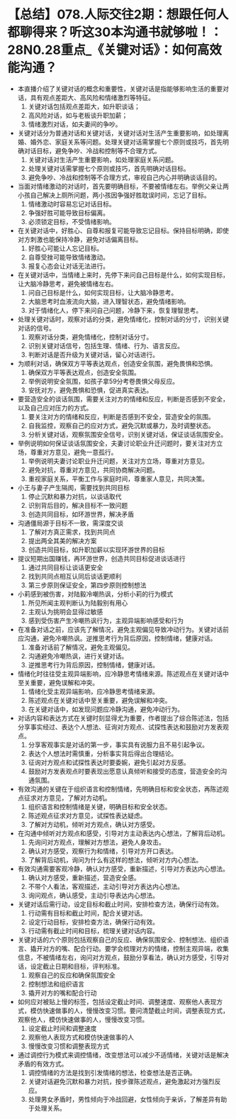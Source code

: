 # 【总结】078.人际交往2期：想跟任何人都聊得来？听这30本沟通书就够啦！：28N0.28重点_《关键对话》：如何高效能沟通？

-   本直播介绍了关键对话的概念和重要性，关键对话是指能够影响生活的重要对话，具有观点差距大、高风险和情绪激烈等特征。
    1.  关键对话包括观点差距大，如升职谈话；
    2.  高风险对话，如与老板谈升职加薪；
    3.  情绪激烈对话，如夫妻间的争吵。
-   关键对话分为普通对话和关键对话，关键对话对生活产生重要影响，如处理离婚、婚外恋、家庭关系等问题。处理关键对话需掌握七个原则或技巧，首先明确对话目标，避免争吵、冷战和控制等不合理方式。
    1.  关键对话对生活产生重要影响，如处理家庭关系问题。
    2.  处理关键对话需掌握七个原则或技巧，首先明确对话目标。
    3.  避免争吵、冷战和控制等不合理方式，审视自己内心并明确谈话目的。
-   当面对情绪激动的对话时，首先要明确目标，不要被情绪左右。举例父亲让两小孩自己解决上厕所问题，两小孩因争强好胜耽误时间，忘记了目标。
    1.  情绪激动时容易忘记对话目标。
    2.  争强好胜可能导致目标偏离。
    3.  必须锁定目标，不受情绪影响。
-   在关键对话中，好胜心、自尊和报复可能导致忘记目标。保持目标明确，即使对方刺激也能保持冷静，避免对话偏离目标。
    1.  好胜心可能让人忘记目标。
    2.  自尊受挫可能导致情绪激动。
    3.  报复心态会让对话无法进行。
-   在关键对话中，当情绪上来时，先停下来问自己目标是什么，如何实现目标，让大脑冷静思考，避免被情绪左右。
    1.  问自己目标是什么，如何实现目标，让大脑冷静思考。
    2.  大脑思考时血液流向大脑，进入理智状态，避免情绪影响。
    3.  对于情绪化人，停下来问自己问题，冷静下来，恢复理智思考。
-   处理关键对话时，观察对话的分类，避免情绪化，控制对话的分寸，识别关键对话的信号。
    1.  观察对话分类，避免情绪化，控制对话分寸。
    2.  识别关键对话信号，包括生理、情绪、行为、语言反应。
    3.  判断对话是否升级为关键对话，留心对话进行。
-   为顺利对话，确保双方平等表达观点，创造安全氛围，避免畏惧和恐惧。
    1.  确保双方平等表达观点，创造安全氛围。
    2.  举例说明安全氛围，如孩子拿59分考卷畏惧父母反应。
    3.  安抚对方，避免畏惧和恐惧，促进真实表达。
-   要营造安全的谈话氛围，需要关注对方的情绪和反应，判断是否感到不安全，以及自己应对压力的方式。
    1.  要关注对方的情绪和反应，判断是否感到不安全，营造安全的氛围。
    2.  自我监控，观察自己的应对方式，避免沉默或暴力，及时调整状态。
    3.  分析关键对话，观察氛围安全信号，识别关键对话，保证谈话氛围安全。
-   举例说明如何保证谈话氛围安全，夫妻讨论职业升迁问题时，要关注对方立场，尊重对方意见，避免一意孤行。
    1.  举例说明夫妻讨论职业升迁问题，关注对方立场，尊重对方意见。
    2.  避免对抗，尊重对方意见，共同协商解决问题。
    3.  重视家庭关系，平衡工作与家庭时间，尊重家人意见，共同决策。
-   小王与妻子产生隔阂，需要找到共同目标
    1.  停止沉默和暴力对抗，以谈话取代
    2.  识别背后目的，解决目标不一致问题
    3.  创造共同目标，如环游世界，解决矛盾
-   沟通僵局源于目标不一致，需深度交谈
    1.  了解对方真正需求，找到共同点
    2.  提出两全其美的解决方案
    3.  创造共同目标，如升职加薪以实现环游世界的目标
-   提议短期出国赚钱，再环游世界，创造共同目标促进谈话进行
    1.  通过共同目标让谈话更安全
    2.  找到共同点相互认同后谈话更顺利
    3.  第三步原则保证安全，第四步原则控制想法
-   小莉感到被伤害，对陆毅冷嘲热讽，分析小莉的行为模式
    1.  所见所闻主观判断认为陆毅别有用心
    2.  主观认为挑明会显得过敏感
    3.  感到受伤害产生冷嘲热讽行为，主观异端影响感受和行为
-   在准备对话之前，应该先了解情况，避免主观偏见导致冲动行为。关键对话前应沟通，避免冷嘲热讽。逆推思考行为背后原因，控制情绪，健康对话。
    1.  准备对话前了解情况，避免主观偏见。
    2.  沟通避免冷嘲热讽，进行关键对话。
    3.  逆推思考行为背后原因，控制情绪，健康对话。
-   情绪化时往往受主观异端影响，应冷静思考情绪来源。陈述观点在关键对话中至关重要，避免误解和冲突。
    1.  情绪化受主观异端影响，应冷静思考情绪来源。
    2.  陈述观点在关键对话中至关重要，避免误解和冲突。
    3.  在关键对话中，如发现问题应冷静沟通，避免冲动行为。
-   对话内容和表达方式在关键时刻显得尤为重要，作者提出了综合陈述法，包括分享事实经过、表达个人想法、征询对方观点、试探性表达和鼓励对方发表观点。
    1.  分享客观事实是对话的第一步，事实具有说服力且不易引起争议。
    2.  表达个人想法时需慎重，分析事实背后得出合理结论。
    3.  征询对方观点和试探性表达时要委婉，避免引起对方反感。
    4.  鼓励对方发表观点时要表现出愿意认真倾听和接受的态度，营造安全的沟通氛围。
-   有效沟通的关键在于组织语言和控制情绪，先明确目标和安全状态，再陈述观点征求对方意见，了解对方动机。
    1.  组织语言和控制情绪是关键，明确目标和安全状态。
    2.  陈述观点征求对方意见，试探性表达疑虑。
    3.  了解对方动机，倾听对方观点，确认对方感受。
-   在沟通中倾听对方观点和感受，引导对方主动表达内心想法，了解背后动机。
    1.  先询问对方观点，理解对方想法，避免人身攻击。
    2.  确认对方感受，观察行为和情绪，引导对方开口表达。
    3.  了解背后动机，询问为什么有这样的想法，倾听对方内心想法。
-   有效沟通需要客观冷静，确认对方感受，重新描述，引导对方表达内心想法。
    1.  确认对方感受，重新描述，营造安全感。
    2.  不带个人看法，客观描述，主动引导对方表达内心想法。
    3.  询问观点，确认感受，主动引导表达内心想法。
-   关键对话后需行动，设定目标和截止时间，安排检查方法，确保行动有效。
    1.  行动需有目标和截止时间，配合关键对话。
    2.  设定行动目标，安排检查方法，确保行动有效。
    3.  行动需有截止时间和目标，梳理关键对话内容。
-   关键对话的六个原则包括观察自己的反应、确保氛围安全、控制想法、组织语言、撬开对方的嘴、配合行动。要学会梳理对方的情绪，控制主观异端，收集信息，不被情绪左右，询问对方观点，鼓励分享看法，确认对方感受，引导对话，设定截止日期和目标，评判标准。
    1.  观察自己的反应和确保氛围安全
    2.  控制想法和组织语言
    3.  撬开对方的嘴和配合行动
-   如何应对被贴上慢的标签，包括设定截止时间、调整速度、观察他人表现方式，模仿快速做事的人，慢慢改变习惯。要问清楚截止时间，调整表现方式，观察他人，模仿快速做事的人，慢慢改变习惯。
    1.  设定截止时间和调整速度
    2.  观察他人表现方式和模仿快速做事的人
    3.  慢慢改变习惯和调整表现方式
-   通过调控行为模式来调控情绪，改变想法可以减少不适情绪，关键对话是解决矛盾的有效方式。
    1.  调控情绪的方法是找到引发情绪的想法，检查想法是否正确。
    2.  关键对话避免沉默和暴力对抗，按步骤陈述观点，避免激起对方强烈反应。
    3.  处理男女矛盾时，男性倾向于冷战回避，女性倾向于亲诉，了解差异有助于处理关系。